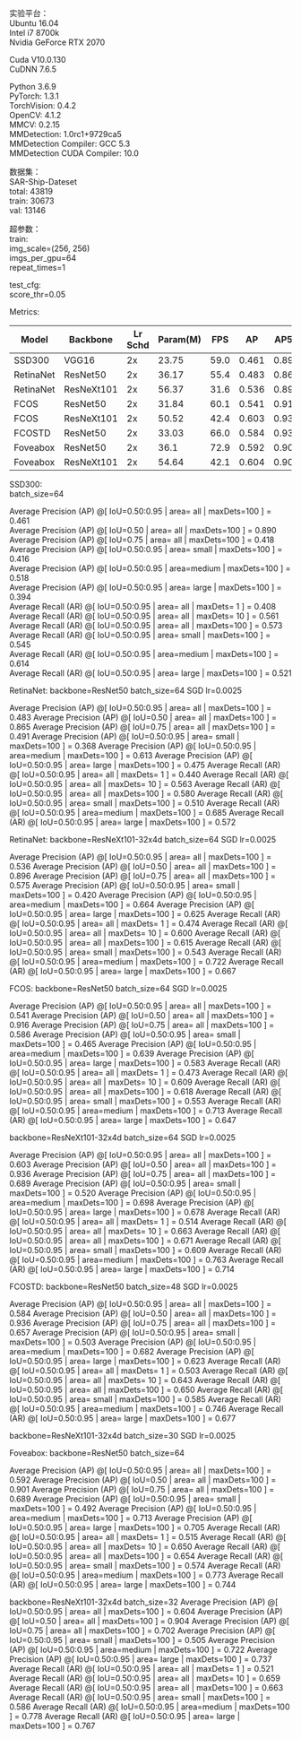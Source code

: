 
实验平台：  
Ubuntu 16.04  
Intel i7 8700k  
Nvidia GeForce RTX 2070  

Cuda V10.0.130  
CuDNN 7.6.5  

Python 3.6.9  
PyTorch: 1.3.1  
TorchVision: 0.4.2  
OpenCV: 4.1.2  
MMCV: 0.2.15  
MMDetection: 1.0rc1+9729ca5  
MMDetection Compiler: GCC 5.3  
MMDetection CUDA Compiler: 10.0  

数据集：  
SAR-Ship-Dateset  
total: 43819  
train: 30673  
val: 13146  

超参数：  
train:  
img_scale=(256, 256)  
imgs_per_gpu=64  
repeat_times=1

test_cfg:  
score_thr=0.05  


Metrics:  


| Model | Backbone | Lr Schd | Param(M) | FPS | AP | AP50 | AP75 | APs | APm | APl |
| --- | --- | --- | --- | --- | --- | --- | --- | --- | --- | --- |
| SSD300 | VGG16 | 2x | 23.75 | 59.0 | 0.461 | 0.890 | 0.418 | 0.416 | 0.518 | 0.394 |
| RetinaNet | ResNet50 | 2x | 36.17 | 55.4 | 0.483 | 0.865 | 0.491 | 0.368 | 0.613 | 0.475 |
| RetinaNet | ResNeXt101 | 2x | 56.37 | 31.6 | 0.536 | 0.896 | 0.575 | 0.420 | 0.664 | 0.625 |
| FCOS | ResNet50 | 2x | 31.84 | 60.1 | 0.541 | 0.916 | 0.586 | 0.465 |  0.639 | 0.583 |
| FCOS | ResNeXt101 | 2x | 50.52 | 42.4 | 0.603 | 0.936 | 0.689 | 0.520 | 0.698 | 0.678 |
| FCOSTD | ResNet50 | 2x | 33.03 | 66.0 | 0.584 | 0.936 | 0.657 | 0.503 | 0.682 | 0.623 |
| Foveabox | ResNet50 | 2x | 36.1 | 72.9 | 0.592 | 0.901 | 0.689 | 0.492 | 0.713 | 0.705 |
| Foveabox | ResNeXt101 | 2x | 54.64 | 42.1 | 0.604 | 0.904 | 0.702 | 0.505 | 0.722 | 0.737 |


SSD300:  
batch_size=64

 Average Precision  (AP) @[ IoU=0.50:0.95 | area=   all | maxDets=100 ] = 0.461  
 Average Precision  (AP) @[ IoU=0.50      | area=   all | maxDets=100 ] = 0.890  
 Average Precision  (AP) @[ IoU=0.75      | area=   all | maxDets=100 ] = 0.418  
 Average Precision  (AP) @[ IoU=0.50:0.95 | area= small | maxDets=100 ] = 0.416  
 Average Precision  (AP) @[ IoU=0.50:0.95 | area=medium | maxDets=100 ] = 0.518  
 Average Precision  (AP) @[ IoU=0.50:0.95 | area= large | maxDets=100 ] = 0.394  
 Average Recall     (AR) @[ IoU=0.50:0.95 | area=   all | maxDets=  1 ] = 0.408  
 Average Recall     (AR) @[ IoU=0.50:0.95 | area=   all | maxDets= 10 ] = 0.561  
 Average Recall     (AR) @[ IoU=0.50:0.95 | area=   all | maxDets=100 ] = 0.573  
 Average Recall     (AR) @[ IoU=0.50:0.95 | area= small | maxDets=100 ] = 0.545  
 Average Recall     (AR) @[ IoU=0.50:0.95 | area=medium | maxDets=100 ] = 0.614  
 Average Recall     (AR) @[ IoU=0.50:0.95 | area= large | maxDets=100 ] = 0.521  
 
RetinaNet:
backbone=ResNet50
batch_size=64
SGD lr=0.0025
 
 Average Precision  (AP) @[ IoU=0.50:0.95 | area=   all | maxDets=100 ] = 0.483
 Average Precision  (AP) @[ IoU=0.50      | area=   all | maxDets=100 ] = 0.865
 Average Precision  (AP) @[ IoU=0.75      | area=   all | maxDets=100 ] = 0.491
 Average Precision  (AP) @[ IoU=0.50:0.95 | area= small | maxDets=100 ] = 0.368
 Average Precision  (AP) @[ IoU=0.50:0.95 | area=medium | maxDets=100 ] = 0.613
 Average Precision  (AP) @[ IoU=0.50:0.95 | area= large | maxDets=100 ] = 0.475
 Average Recall     (AR) @[ IoU=0.50:0.95 | area=   all | maxDets=  1 ] = 0.440
 Average Recall     (AR) @[ IoU=0.50:0.95 | area=   all | maxDets= 10 ] = 0.563
 Average Recall     (AR) @[ IoU=0.50:0.95 | area=   all | maxDets=100 ] = 0.580
 Average Recall     (AR) @[ IoU=0.50:0.95 | area= small | maxDets=100 ] = 0.510
 Average Recall     (AR) @[ IoU=0.50:0.95 | area=medium | maxDets=100 ] = 0.685
 Average Recall     (AR) @[ IoU=0.50:0.95 | area= large | maxDets=100 ] = 0.572
 
RetinaNet:
backbone=ResNeXt101-32x4d
batch_size=64
SGD lr=0.0025

 Average Precision  (AP) @[ IoU=0.50:0.95 | area=   all | maxDets=100 ] = 0.536
 Average Precision  (AP) @[ IoU=0.50      | area=   all | maxDets=100 ] = 0.896
 Average Precision  (AP) @[ IoU=0.75      | area=   all | maxDets=100 ] = 0.575
 Average Precision  (AP) @[ IoU=0.50:0.95 | area= small | maxDets=100 ] = 0.420
 Average Precision  (AP) @[ IoU=0.50:0.95 | area=medium | maxDets=100 ] = 0.664
 Average Precision  (AP) @[ IoU=0.50:0.95 | area= large | maxDets=100 ] = 0.625
 Average Recall     (AR) @[ IoU=0.50:0.95 | area=   all | maxDets=  1 ] = 0.474
 Average Recall     (AR) @[ IoU=0.50:0.95 | area=   all | maxDets= 10 ] = 0.600
 Average Recall     (AR) @[ IoU=0.50:0.95 | area=   all | maxDets=100 ] = 0.615
 Average Recall     (AR) @[ IoU=0.50:0.95 | area= small | maxDets=100 ] = 0.543
 Average Recall     (AR) @[ IoU=0.50:0.95 | area=medium | maxDets=100 ] = 0.722
 Average Recall     (AR) @[ IoU=0.50:0.95 | area= large | maxDets=100 ] = 0.667

FCOS: 
backbone=ResNet50
batch_size=64
SGD lr=0.0025

 Average Precision  (AP) @[ IoU=0.50:0.95 | area=   all | maxDets=100 ] = 0.541
 Average Precision  (AP) @[ IoU=0.50      | area=   all | maxDets=100 ] = 0.916
 Average Precision  (AP) @[ IoU=0.75      | area=   all | maxDets=100 ] = 0.586
 Average Precision  (AP) @[ IoU=0.50:0.95 | area= small | maxDets=100 ] = 0.465
 Average Precision  (AP) @[ IoU=0.50:0.95 | area=medium | maxDets=100 ] = 0.639
 Average Precision  (AP) @[ IoU=0.50:0.95 | area= large | maxDets=100 ] = 0.583
 Average Recall     (AR) @[ IoU=0.50:0.95 | area=   all | maxDets=  1 ] = 0.473
 Average Recall     (AR) @[ IoU=0.50:0.95 | area=   all | maxDets= 10 ] = 0.609
 Average Recall     (AR) @[ IoU=0.50:0.95 | area=   all | maxDets=100 ] = 0.618
 Average Recall     (AR) @[ IoU=0.50:0.95 | area= small | maxDets=100 ] = 0.553
 Average Recall     (AR) @[ IoU=0.50:0.95 | area=medium | maxDets=100 ] = 0.713
 Average Recall     (AR) @[ IoU=0.50:0.95 | area= large | maxDets=100 ] = 0.647
 
backbone=ResNeXt101-32x4d
batch_size=64
SGD lr=0.0025
 
 Average Precision  (AP) @[ IoU=0.50:0.95 | area=   all | maxDets=100 ] = 0.603
 Average Precision  (AP) @[ IoU=0.50      | area=   all | maxDets=100 ] = 0.936
 Average Precision  (AP) @[ IoU=0.75      | area=   all | maxDets=100 ] = 0.689
 Average Precision  (AP) @[ IoU=0.50:0.95 | area= small | maxDets=100 ] = 0.520
 Average Precision  (AP) @[ IoU=0.50:0.95 | area=medium | maxDets=100 ] = 0.698
 Average Precision  (AP) @[ IoU=0.50:0.95 | area= large | maxDets=100 ] = 0.678
 Average Recall     (AR) @[ IoU=0.50:0.95 | area=   all | maxDets=  1 ] = 0.514
 Average Recall     (AR) @[ IoU=0.50:0.95 | area=   all | maxDets= 10 ] = 0.663
 Average Recall     (AR) @[ IoU=0.50:0.95 | area=   all | maxDets=100 ] = 0.671
 Average Recall     (AR) @[ IoU=0.50:0.95 | area= small | maxDets=100 ] = 0.609
 Average Recall     (AR) @[ IoU=0.50:0.95 | area=medium | maxDets=100 ] = 0.763
 Average Recall     (AR) @[ IoU=0.50:0.95 | area= large | maxDets=100 ] = 0.714 
 
FCOSTD:
backbone=ResNet50
batch_size=48
SGD lr=0.0025

 Average Precision  (AP) @[ IoU=0.50:0.95 | area=   all | maxDets=100 ] = 0.584
 Average Precision  (AP) @[ IoU=0.50      | area=   all | maxDets=100 ] = 0.936
 Average Precision  (AP) @[ IoU=0.75      | area=   all | maxDets=100 ] = 0.657
 Average Precision  (AP) @[ IoU=0.50:0.95 | area= small | maxDets=100 ] = 0.503
 Average Precision  (AP) @[ IoU=0.50:0.95 | area=medium | maxDets=100 ] = 0.682
 Average Precision  (AP) @[ IoU=0.50:0.95 | area= large | maxDets=100 ] = 0.623
 Average Recall     (AR) @[ IoU=0.50:0.95 | area=   all | maxDets=  1 ] = 0.503
 Average Recall     (AR) @[ IoU=0.50:0.95 | area=   all | maxDets= 10 ] = 0.643
 Average Recall     (AR) @[ IoU=0.50:0.95 | area=   all | maxDets=100 ] = 0.650
 Average Recall     (AR) @[ IoU=0.50:0.95 | area= small | maxDets=100 ] = 0.585
 Average Recall     (AR) @[ IoU=0.50:0.95 | area=medium | maxDets=100 ] = 0.746
 Average Recall     (AR) @[ IoU=0.50:0.95 | area= large | maxDets=100 ] = 0.677
 
backbone=ResNeXt101-32x4d
batch_size=30
SGD lr=0.0025

Foveabox:
backbone=ResNet50
batch_size=64

 Average Precision  (AP) @[ IoU=0.50:0.95 | area=   all | maxDets=100 ] = 0.592
 Average Precision  (AP) @[ IoU=0.50      | area=   all | maxDets=100 ] = 0.901
 Average Precision  (AP) @[ IoU=0.75      | area=   all | maxDets=100 ] = 0.689
 Average Precision  (AP) @[ IoU=0.50:0.95 | area= small | maxDets=100 ] = 0.492
 Average Precision  (AP) @[ IoU=0.50:0.95 | area=medium | maxDets=100 ] = 0.713
 Average Precision  (AP) @[ IoU=0.50:0.95 | area= large | maxDets=100 ] = 0.705
 Average Recall     (AR) @[ IoU=0.50:0.95 | area=   all | maxDets=  1 ] = 0.515
 Average Recall     (AR) @[ IoU=0.50:0.95 | area=   all | maxDets= 10 ] = 0.650
 Average Recall     (AR) @[ IoU=0.50:0.95 | area=   all | maxDets=100 ] = 0.654
 Average Recall     (AR) @[ IoU=0.50:0.95 | area= small | maxDets=100 ] = 0.574
 Average Recall     (AR) @[ IoU=0.50:0.95 | area=medium | maxDets=100 ] = 0.773
 Average Recall     (AR) @[ IoU=0.50:0.95 | area= large | maxDets=100 ] = 0.744
 
backbone=ResNeXt101-32x4d
batch_size=32
 Average Precision  (AP) @[ IoU=0.50:0.95 | area=   all | maxDets=100 ] = 0.604
 Average Precision  (AP) @[ IoU=0.50      | area=   all | maxDets=100 ] = 0.904
 Average Precision  (AP) @[ IoU=0.75      | area=   all | maxDets=100 ] = 0.702
 Average Precision  (AP) @[ IoU=0.50:0.95 | area= small | maxDets=100 ] = 0.505
 Average Precision  (AP) @[ IoU=0.50:0.95 | area=medium | maxDets=100 ] = 0.722
 Average Precision  (AP) @[ IoU=0.50:0.95 | area= large | maxDets=100 ] = 0.737
 Average Recall     (AR) @[ IoU=0.50:0.95 | area=   all | maxDets=  1 ] = 0.521
 Average Recall     (AR) @[ IoU=0.50:0.95 | area=   all | maxDets= 10 ] = 0.659
 Average Recall     (AR) @[ IoU=0.50:0.95 | area=   all | maxDets=100 ] = 0.663
 Average Recall     (AR) @[ IoU=0.50:0.95 | area= small | maxDets=100 ] = 0.586
 Average Recall     (AR) @[ IoU=0.50:0.95 | area=medium | maxDets=100 ] = 0.778
 Average Recall     (AR) @[ IoU=0.50:0.95 | area= large | maxDets=100 ] = 0.767